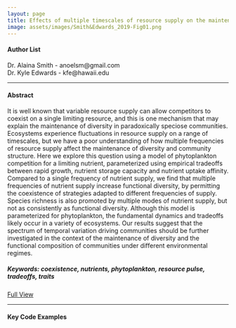 ```yaml
---
layout: page
title: Effects of multiple timescales of resource supply on the maintenance of species and functional diversity
image: assets/images/Smith&Edwards_2019-Fig01.png
---
```

<h4>Author List</h4>
<p>Dr. Alaina Smith - anoelsm@gmail.com<br />Dr. Kyle Edwards - kfe@hawaii.edu</p>

<hr class="major" />


<h4>Abstract</h4>
<p>It is well known that variable resource supply can allow competitors to coexist on a single limiting resource, and this is one mechanism that may explain the maintenance of diversity in paradoxically speciose communities. Ecosystems experience fluctuations in resource supply on a range of timescales, but we have a poor understanding of how multiple frequencies of resource supply affect the maintenance of diversity and community structure. Here we explore this question using a model of phytoplankton competition for a limiting nutrient, parameterized using empirical tradeoffs between rapid growth, nutrient storage capacity and nutrient uptake affinity. Compared to a single frequency of nutrient supply, we find that multiple frequencies of nutrient supply increase functional diversity, by permitting the coexistence of strategies adapted to different frequencies of supply. Species richness is also promoted by multiple modes of nutrient supply, but not as consistently as functional diversity. Although this model is parameterized for phytoplankton, the fundamental dynamics and tradeoffs likely occur in a variety of ecosystems. Our results suggest that the spectrum of temporal variation driving communities should be further investigated in the context of the maintenance of diversity and the functional composition of communities under different environmental regimes.</p>

<h5>Keywords: coexistence, nutrients, phytoplankton, resource pulse, tradeoffs, traits</h5>

<a href="{{ 'media/Smith&Edwards_2019-Oikos.pdf' | absolute_url }}" class="button icon fa-download">Full View</a>

<hr class="major" />

<h4>Key Code Examples</h4>




